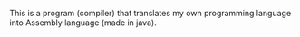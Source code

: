 This is a program (compiler) that translates my own programming language into Assembly language (made in java).
